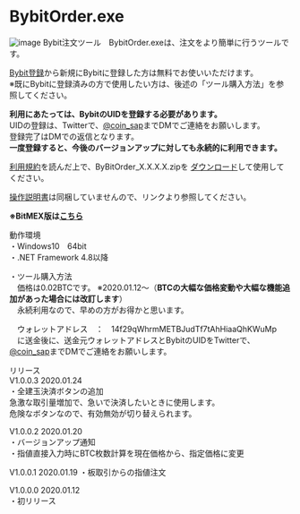 # BybitOrder.exe
![image](https://user-images.githubusercontent.com/43275193/72671548-87b8f000-3a8f-11ea-8ffc-efa0db7ae510.png)
Bybit注文ツール　BybitOrder.exeは、注文をより簡単に行うツールです。  
  
<a href="https://www.bybit.com/home/jp/index.html?affiliate_id=538&group_id=1254&group_type=1" target="_blank">Bybit登録</a>から新規にBybitに登録した方は無料でお使いいただけます。  
※既にBybitに登録済みの方で使用したい方は、後述の「ツール購入方法」を参照してください。
  
**利用にあたっては、BybitのUIDを登録する必要があります。**  
UIDの登録は、Twitterで、<a href="https://twitter.com/coin_sap" target="_blank">@coin_sap</a>までDMでご連絡をお願いします。  
登録完了はDMでの返信となります。  
**一度登録すると、今後のバージョンアップに対しても永続的に利用できます。**  
  
<a href="http://coinsap.php.xdomain.jp/bybitorder/rule.html" target="_blank">利用規約</a>を読んだ上で、ByBitOrder_X.X.X.X.zipを
<a href="https://github.com/GitHubCoinSap/BybitOrder.exe/releases/latest" target="_blank">ダウンロード</a>して使用してください。
  
<a href="http://coinsap.php.xdomain.jp/bybitorder/index.html" target="_blank">操作説明書</a>は同梱していませんので、リンクより参照してください。  
  
**※BitMEX版は<a href="https://github.com/GitHubCoinSap/BitMexOrder.exe" target="_blank">こちら</a>**  
  
動作環境  
・Windows10　64bit  
・.NET Framework 4.8以降  
  
・ツール購入方法  
　価格は0.02BTCです。
※2020.01.12～（**BTCの大幅な価格変動や大幅な機能追加があった場合には改訂します**）  
　永続利用なので、早めの方がお得かと思います。
 
　ウォレットアドレス　：　14f29qWhrmMETBJudTf7tAhHiaaQhKWuMp  
　に送金後に、送金元ウォレットアドレスとBybitのUIDをTwitterで、<a href="https://twitter.com/coin_sap" target="_blank">@coin_sap</a>までDMでご連絡をお願いします。  
  
リリース  
V1.0.0.3  2020.01.24  
・全建玉決済ボタンの追加  
急激な取引量増加で、急いで決済したいときに使用します。  
危険なボタンなので、有効無効が切り替えられます。  
  
V1.0.0.2  2020.01.20  
・バージョンアップ通知  
・指値直接入力時にBTC枚数計算を現在価格から、指定価格に変更  
  
V1.0.0.1  2020.01.19
・板取引からの指値注文  
  
V1.0.0.0  2020.01.12  
・初リリース  
